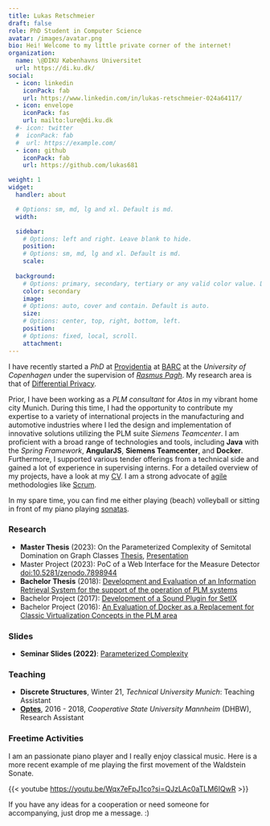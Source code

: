 ```yaml
---
title: Lukas Retschmeier
draft: false
role: PhD Student in Computer Science
avatar: /images/avatar.png
bio: Hei! Welcome to my little private corner of the internet! 
organization:
  name: \@DIKU Københavns Universitet
  url: https://di.ku.dk/
social:
  - icon: linkedin
    iconPack: fab
    url: https://www.linkedin.com/in/lukas-retschmeier-024a64117/
  - icon: envelope
    iconPack: fas
    url: mailto:lure@di.ku.dk
  #- icon: twitter
  #  iconPack: fab
  #  url: https://example.com/
  - icon: github
    iconPack: fab
    url: https://github.com/lukas681

weight: 1
widget:
  handler: about

  # Options: sm, md, lg and xl. Default is md.
  width:

  sidebar:
    # Options: left and right. Leave blank to hide.
    position:
    # Options: sm, md, lg and xl. Default is md.
    scale:
  
  background:
    # Options: primary, secondary, tertiary or any valid color value. Default is primary.
    color: secondary
    image:
    # Options: auto, cover and contain. Default is auto.
    size:
    # Options: center, top, right, bottom, left.
    position:
    # Options: fixed, local, scroll.
    attachment: 
---
```


I have recently started a *PhD* at <a href="https://www.rasmuspagh.net/providentia/">Providentia</a> at <a href="https://barc.ku.dk/">BARC</a> at the *University of Copenhagen* under the supervision of <a href="https://rasmuspagh.net/">*Rasmus Pagh*</a>.
My research area is that of <a href="https://en.wikipedia.org/wiki/Differential_privacy">Differential Privacy</a>.

Prior, I have been working as a _PLM consultant_ for _Atos_ in my vibrant home city Munich. 
During this time, I had the opportunity to contribute my expertise to a variety of international projects in the manufacturing and automotive industries where I led the design and implementation of innovative solutions utilizing the PLM suite *Siemens Teamcenter*.
I am proficient with a broad range of technologies and tools, including **Java** with the *Spring Framework*, **AngularJS**, **Siemens Teamcenter**, and **Docker**. 
Furthermore, I supported various tender offerings from a technical side and gained a lot of experience in supervising interns.
For a detailed overview of my projects, have a look at my <a href="docs/main.pdf">CV</a>.
I am a strong advocate of <a href="https://agilemanifesto.org/">agile</a> methodologies like <a href="https://www.scrum.org/resources/what-scrum-module">Scrum</a>.

In my spare time, you can find me either playing (beach) volleyball or sitting in front of my piano playing <a href="https://www.youtube.com/watch?v=Wqx7eFpJ1co">sonatas</a>.
### Research

* **Master Thesis** (2023): On the Parameterized Complexity of Semitotal Domination on Graph Classes <a href="docs/papers/mt.pdf">Thesis</a>, <a href="docs/papers/presentation-mt.pdf">Presentation</a>
* Master Project (2023): PoC of a Web Interface for the Measure Detector <a href="https://zenodo.org/record/7898944">doi:10.5281/zenodo.7898944</a>
* **Bachelor Thesis** (2018): <a href="docs/papers/bachelorthesis-retschmeier.pdf">Development and Evaluation of an Information Retrieval System for the support of the operation of PLM systems</a>
* Bachelor Project (2017): <a href="/docs/papers/soundplugin-setlx.pdf">Development of a Sound Plugin for SetlX</a>
* Bachelor Project (2016): <a href="docs/papers/T2000.pdf">An Evaluation of Docker as a Replacement for Classic Virtualization Concepts in the PLM area</a>

### Slides
* **Seminar Slides (2022)**: <a href="/docs/papers/Seminar__Advanced_Complexity.pdf">Parameterized Complexity</a>
### Teaching

* **Discrete Structures**, Winter 21, *Technical University Munich*: Teaching Assistant
* <a href="https://stack-assessment.org/CaseStudies/2019/optes/">**Optes**</a>, 2016 - 2018, *Cooperative State University Mannheim* (DHBW), Research Assistant

### Freetime Activities

I am an passionate piano player and I really enjoy classical music. 
Here is a more recent example of me playing the first movement of the Waldstein Sonate.

{{< youtube https://youtu.be/Wqx7eFpJ1co?si=QJzLAc0aTLM6IQwR >}}

If you have any ideas for a cooperation or need someone for accompanying, just drop me a message. :)